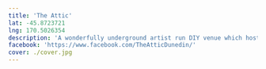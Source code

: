 ```yaml
---
title: 'The Attic'
lat: -45.8723721
lng: 170.5026354
description: 'A wonderfully underground artist run DIY venue which hosted many memorable gigs. It was closed in December 2018 for earthquake strengthening, most likely never to re-open.'
facebook: 'https://www.facebook.com/TheAtticDunedin/'
cover: ./cover.jpg
---
```

